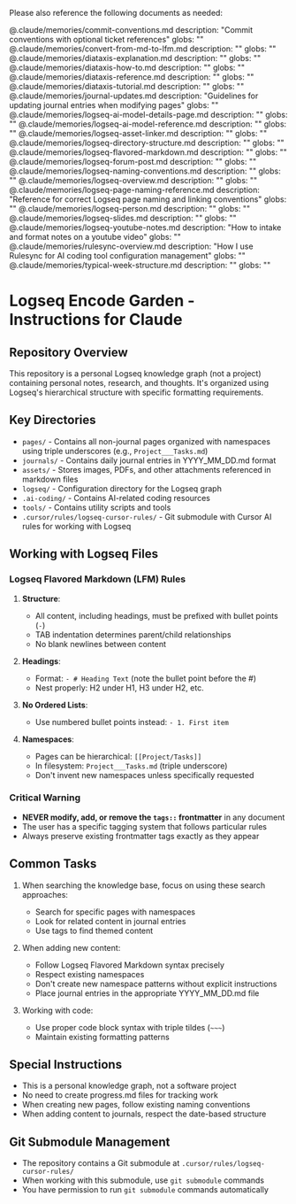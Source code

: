 Please also reference the following documents as needed:

@.claude/memories/commit-conventions.md description: "Commit conventions with optional ticket references" globs: ""
@.claude/memories/convert-from-md-to-lfm.md description: "" globs: ""
@.claude/memories/diataxis-explanation.md description: "" globs: ""
@.claude/memories/diataxis-how-to.md description: "" globs: ""
@.claude/memories/diataxis-reference.md description: "" globs: ""
@.claude/memories/diataxis-tutorial.md description: "" globs: ""
@.claude/memories/journal-updates.md description: "Guidelines for updating journal entries when modifying pages" globs: ""
@.claude/memories/logseq-ai-model-details-page.md description: "" globs: ""
@.claude/memories/logseq-ai-model-reference.md description: "" globs: ""
@.claude/memories/logseq-asset-linker.md description: "" globs: ""
@.claude/memories/logseq-directory-structure.md description: "" globs: ""
@.claude/memories/logseq-flavored-markdown.md description: "" globs: ""
@.claude/memories/logseq-forum-post.md description: "" globs: ""
@.claude/memories/logseq-naming-conventions.md description: "" globs: ""
@.claude/memories/logseq-overview.md description: "" globs: ""
@.claude/memories/logseq-page-naming-reference.md description: "Reference for correct Logseq page naming and linking conventions" globs: ""
@.claude/memories/logseq-person.md description: "" globs: ""
@.claude/memories/logseq-slides.md description: "" globs: ""
@.claude/memories/logseq-youtube-notes.md description: "How to intake and format notes on a youtube video" globs: ""
@.claude/memories/rulesync-overview.md description: "How I use Rulesync for AI coding tool configuration management" globs: ""
@.claude/memories/typical-week-structure.md description: "" globs: ""
# Logseq Encode Garden - Instructions for Claude

## Repository Overview
This repository is a personal Logseq knowledge graph (not a project) containing personal notes, research, and thoughts. It's organized using Logseq's hierarchical structure with specific formatting requirements.

## Key Directories
- `pages/` - Contains all non-journal pages organized with namespaces using triple underscores (e.g., `Project___Tasks.md`)
- `journals/` - Contains daily journal entries in YYYY_MM_DD.md format
- `assets/` - Stores images, PDFs, and other attachments referenced in markdown files
- `logseq/` - Configuration directory for the Logseq graph
- `.ai-coding/` - Contains AI-related coding resources
- `tools/` - Contains utility scripts and tools
- `.cursor/rules/logseq-cursor-rules/` - Git submodule with Cursor AI rules for working with Logseq

## Working with Logseq Files

### Logseq Flavored Markdown (LFM) Rules
1. **Structure**: 
   - All content, including headings, must be prefixed with bullet points (`-`)
   - TAB indentation determines parent/child relationships
   - No blank newlines between content

2. **Headings**:
   - Format: `- # Heading Text` (note the bullet point before the #)
   - Nest properly: H2 under H1, H3 under H2, etc.

3. **No Ordered Lists**:
   - Use numbered bullet points instead: `- 1. First item`

4. **Namespaces**:
   - Pages can be hierarchical: `[[Project/Tasks]]`
   - In filesystem: `Project___Tasks.md` (triple underscore)
   - Don't invent new namespaces unless specifically requested

### Critical Warning
- **NEVER modify, add, or remove the `tags::` frontmatter** in any document
- The user has a specific tagging system that follows particular rules
- Always preserve existing frontmatter tags exactly as they appear

## Common Tasks
1. When searching the knowledge base, focus on using these search approaches:
   - Search for specific pages with namespaces
   - Look for related content in journal entries
   - Use tags to find themed content

2. When adding new content:
   - Follow Logseq Flavored Markdown syntax precisely
   - Respect existing namespaces
   - Don't create new namespace patterns without explicit instructions
   - Place journal entries in the appropriate YYYY_MM_DD.md file

3. Working with code:
   - Use proper code block syntax with triple tildes (`~~~`)
   - Maintain existing formatting patterns

## Special Instructions
- This is a personal knowledge graph, not a software project
- No need to create progress.md files for tracking work
- When creating new pages, follow existing naming conventions
- When adding content to journals, respect the date-based structure

## Git Submodule Management
- The repository contains a Git submodule at `.cursor/rules/logseq-cursor-rules/`
- When working with this submodule, use `git submodule` commands
- You have permission to run `git submodule` commands automatically

